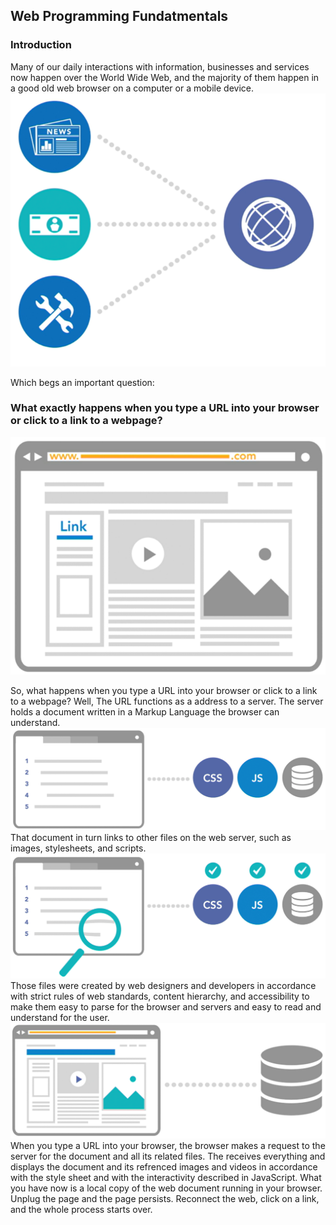 ## Web Programming Fundatmentals

### Introduction
Many of our daily interactions with information, businesses and services now happen over the World Wide Web, and the majority of them happen in a good old web browser on a computer or a mobile device. 
![Web Fundametals Image](../images/web%20funda2.png)

Which begs an important question:

### **What exactly happens when you type a URL into your browser or click to a link to a webpage?**
![Web Fundamentals Image](../images/web%20funda1.png)

So, what happens when you type a URL into your browser or click to a link to a webpage? Well, The URL functions as a address to a server. The server holds a document written in a Markup Language the browser can understand. 
![Web Fundamental Image](../images/web%20funda3.png)
That document in turn links to other files on the web server, such as images, stylesheets, and scripts. 
![Web Fundamental Image](../images/web%20funda4.png)
Those files were created by web designers and developers in accordance with strict rules of web standards, content hierarchy, and accessibility to make them easy to parse for the browser and servers and easy to read and understand for the user. 
![Web Fundamental Image](../images/web%20funda5.png)
When you type a URL into your browser, the browser makes a request to the server for the document and all its related files. The receives everything and displays the document and its refrenced images and videos in accordance with the style sheet and with the interactivity described in JavaScript. What you have now is a local copy of the web document running in your browser. Unplug the page and the page persists.
Reconnect the web, click on a link, and the whole process starts over.
